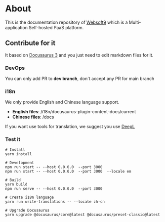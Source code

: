 # About

This is the documentation repository of [Websoft9](https://github.com/Websoft9/websoft9) which is a Multi-application Self-hosted PaaS platform.   

## Contribute for it

It based on [Docusaurus 3](https://docusaurus.io/) and you just need to edit markdown files for it.

### DevOps

You can only add PR to **dev branch**, don't accept any PR for main branch

### i18n

We only provide English and Chinese language support.

- **English files**: /i18n/docusaurus-plugin-content-docs/current
- **Chinese files**: /docs

If you want use tools for translation, we suggest you use [DeepL](https://www.deepl.com/)

### Test it

```
# Install
yarn install

# Development 
npm run start -- --host 0.0.0.0  --port 3000
npm run start -- --host 0.0.0.0  --port 3000  --locale en

# Build
yarn build
npm run serve -- --host 0.0.0.0  --port 3000

# Create i18n language
yarn run write-translations -- --locale zh-cn

# Upgrade Docusaurus 
yarn upgrade @docusaurus/core@latest @docusaurus/preset-classic@latest
```